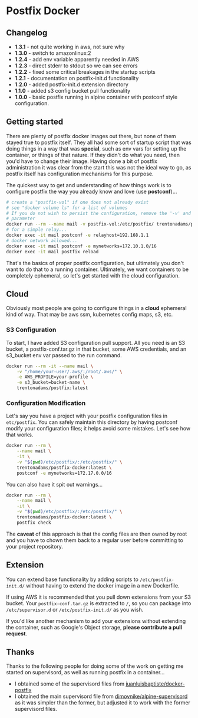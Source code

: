 # Postfix Docker

## Changelog

- **1.3.1** - not quite working in aws, not sure why
- **1.3.0** - switch to amazonlinux:2
- **1.2.4** - add env variable apparently needed in AWS
- **1.2.3** - direct stderr to stdout so we can see errors
- **1.2.2** - fixed some critical breakages in the startup scripts
- **1.2.1** - documentation on postfix-init.d functionality
- **1.2.0** - added postfix-init.d extension directory
- **1.1.0** - added s3 config bucket pull functionality
- **1.0.0** - basic postfix running in alpine container with postconf style configuration.

## Getting started

There are plenty of postfix docker images out there, but none of them
stayed true to postfix itself. They all had some sort of
startup script that was doing things in a way that was **special**, such as
env vars for setting up the container, or things of that nature. If they
didn't do what you need, then you'd have to change their image. Having
done a bit of postfix administration it was clear from the start this was
not the ideal way to go, as postfix itself has configuration mechanisms for
this purpose.

The quickest way to get and understanding of how things work is to configure postfix the way you already know and love (use **postconf**)...

```bash
# create a "postfix-vol" if one does not already exist
# see "docker volume ls" for a list of volumes
# If you do not wish to persist the configuration, remove the '-v' and it's
# parameter
docker run --rm --name mail -v postfix-vol:/etc/postfix/ trentonadams/postfix:latest
# for a simple relay...
docker exec -it mail postconf -e relayhost=192.168.1.1
# docker network allowed...
docker exec -it mail postconf -e mynetworks=172.10.1.0/16
docker exec -it mail postfix reload
```

That's the basics of proper postfix configuration, but ultimately you don't want to do that to a running container. Ultimately, we want containers to be completely ephemeral, so let's get started with the cloud configuration.

## Cloud

Obviously most people are going to configure things in a **cloud**
ephemeral kind of way. That may be aws ssm, kubernetes config maps, s3, etc.

### S3 Configuration

To start, I have added S3 configuration pull support. All you need is an S3 bucket, a postfix-conf.tar.gz in that bucket, some AWS credentials, and an s3_bucket env var passed to the run command.

```bash
docker run --rm -it --name mail \
    -v "/home/your-user/.aws/:/root/.aws/" \
    -e AWS_PROFILE=your-profile \
    -e s3_bucket=bucket-name \
    trentonadams/postfix:latest
```

### Configuration Modification

Let's say you have a project with your postfix configuration files in `etc/postfix`. You can safely maintain this directory by having postconf modify your configuration files; it helps avoid some mistakes. Let's see how that works.

```bash
docker run --rm \
    --name mail \
    -it \
    -v "$(pwd)/etc/postfix/:/etc/postfix/" \
    trentonadams/postfix-docker:latest \
    postconf -e mynetworks=172.17.0.0/16
```

You can also have it spit out warnings...

```bash
docker run --rm \
    --name mail \
    -it \
    -v "$(pwd)/etc/postfix/:/etc/postfix/" \
    trentonadams/postfix-docker:latest \
    postfix check
```

The **caveat** of this approach is that the config files are then owned by root and you have to chown them back to a regular user before committing to your project repository.

## Extension

You can extend base functionality by adding scripts to `/etc/postfix-init.d/` without having to extend the docker image in a new Dockerfile.

If using AWS it is recommended that you pull down extensions from your S3 bucket. Your `postfix-conf.tar.gz` is extracted to `/`, so you can package into `/etc/supervisor.d` or `/etc/postfix-init.d/` as you wish.

If you'd like another mechanism to add your extensions without extending the container, such as Google's Object storage, **please contribute a pull request**.

## Thanks

Thanks to the following people for doing some of the work on getting me
started on supervisord, as well as running postfix in a container...

- I obtained some of the supervisord files from
  [juanluisbaptiste/docker-postfix](https://github.com/juanluisbaptiste/docker-postfix)
- I obtained the main supervisord file from
  [dimovnike/alpine-supervisord](https://github.com/dimovnike/alpine-supervisord/blob/master/supervisord.conf) as it was simpler than the former, but adjusted it to work with the former supervisord files.
